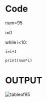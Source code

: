 # Code

num=95

i=0

while i<10:

    i=i+1
    
    print(num*i) 


# OUTPUT    

![tableof95](https://github.com/user-attachments/assets/53a3ddb7-fdbc-42bc-abac-581bed23ce37)
